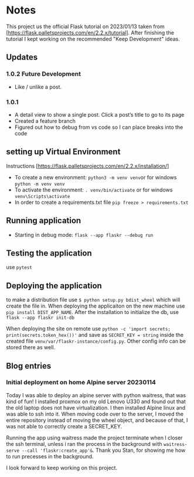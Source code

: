 # Notes

This project us the official Flask tutorial on 2023/01/13 taken from [https://flask.palletsprojects.com/en/2.2.x/tutorial]. After finishing the tutorial I kept working on the recommended "Keep Development" ideas. 

## Updates

### 1.0.2 Future Development

- Like / unlike a post.

### 1.0.1

- A detail view to show a single post. Click a post’s title to go to its page
- Created a feature branch
- Figured out how to debug from vs code so I can place breaks into the code

## setting up Virtual Environment

Instructions [https://flask.palletsprojects.com/en/2.2.x/installation/]

- To create a new environment: `python3 -m venv venv`or for windows `python -m venv venv`
- To activate the environment: `. venv/bin/activate` or for windows `venv\Scripts\activate`
- In order to create a requirements.txt file `pip freeze > requirements.txt`

## Running application

- Starting in debug mode: `flask --app flaskr --debug run`

## Testing the application

use `pytest`

## Deploying the application

to make a distribution file use `$ python setup.py bdist_wheel` which will create the file in.
When deploying the applicaiton on the new machine use `pip install DIST_APP_NAME`. After the installation
to initialize the db, use `flask --app flaskr init-db`

When deploying the site on remote use `python -c 'import secrets; print(secrets.token_hex())'` and save as `SECRET_KEY = string` inside the created file `venv/var/flaskr-instance/config.py`. Other config info can be stored there as well.

## Blog entries

### Initial deployment on home Alpine server 20230114

Today I was able to deploy an alpine server with python waitress, that was kind of fun! I installed proxmox on my old Lenovo U330 and found out that the old laptop does not have virtualization. I then installed Alpine linux and was able to ssh into it. When moving code over to the server, I moved the entire repository instead of moving the wheel object, and because of that, I was not able to correctly create a SECRET_KEY.

Running the app using waitress made the project terminate when I closer the ssh terminal, unless i ran the process in the background with `waitress-serve --call 'flaskr:create_app'&`. Thank you Stan, for showing me how to run precesses in the background.

I look forward to keep working on this project.
